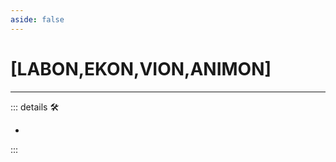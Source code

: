 ```yaml
---
aside: false
---
```

# <py>[LABON,EKON,VION,ANIMON]</py>

---

<!-- =================================================== -->
<!-- =================================================== -->
<!-- =================================================== -->
<!-- =================================================== -->
<!-- =================================================== -->
::: details 🛠

-

:::